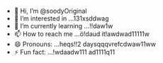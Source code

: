 - 👋 Hi, I’m @soodyOriginal
- 👀 I’m interested in ...131xsddwag
- 🌱 I’m currently learning ...!!daw1w
- 📫 How to reach me ...ö!daud it!awdwad11111w
- 😄 Pronouns: ...heqs!!2 daysqqqvrefcdwaw11ww
- ⚡ Fun fact: ...!wdaadw111
ad1111q11
<!---ad1
soodyOriginal/soodyOriginal is a ✨ special ✨ repository because its `README.md` (thwsqs file) appears on your GitHub profile.
You can click the Preview link to take a look at your changes.
--->

